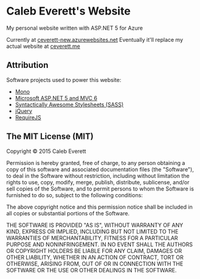 # Caleb Everett's Website
My personal website written with ASP.NET 5 for Azure

Currently at [ceverett-new.azurewebsites.net](http://ceverett-new.azurewebsites.net)
Eventually it'll replace my actual website at [ceverett.me](http://ceverett.me)

## Attribution
Software projects used to power this website:

- [Mono](http://www.mono-project.com)
- [Microsoft ASP.NET 5 and MVC 6](http://www.asp.net)
- [Syntactically Awesome Stylesheets (SASS)](http://sass-lang.com)
- [jQuery](https://jquery.com)
- [RequireJS](http://requirejs.org)

## The MIT License (MIT)
Copyright © 2015 Caleb Everett

Permission is hereby granted, free of charge, to any person obtaining a copy
of this software and associated documentation files (the "Software"), to deal
in the Software without restriction, including without limitation the rights
to use, copy, modify, merge, publish, distribute, sublicense, and/or sell
copies of the Software, and to permit persons to whom the Software is
furnished to do so, subject to the following conditions:

The above copyright notice and this permission notice shall be included in
all copies or substantial portions of the Software.

THE SOFTWARE IS PROVIDED "AS IS", WITHOUT WARRANTY OF ANY KIND, EXPRESS OR
IMPLIED, INCLUDING BUT NOT LIMITED TO THE WARRANTIES OF MERCHANTABILITY,
FITNESS FOR A PARTICULAR PURPOSE AND NONINFRINGEMENT. IN NO EVENT SHALL THE
AUTHORS OR COPYRIGHT HOLDERS BE LIABLE FOR ANY CLAIM, DAMAGES OR OTHER
LIABILITY, WHETHER IN AN ACTION OF CONTRACT, TORT OR OTHERWISE, ARISING FROM,
OUT OF OR IN CONNECTION WITH THE SOFTWARE OR THE USE OR OTHER DEALINGS IN
THE SOFTWARE.
